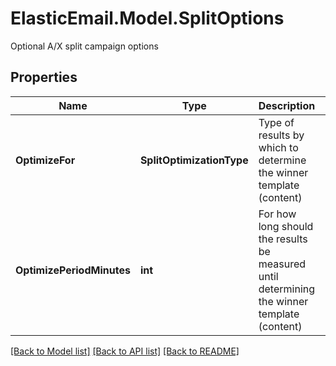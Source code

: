 # ElasticEmail.Model.SplitOptions
Optional A/X split campaign options

## Properties

Name | Type | Description | Notes
------------ | ------------- | ------------- | -------------
**OptimizeFor** | **SplitOptimizationType** | Type of results by which to determine the winner template (content) | [optional] 
**OptimizePeriodMinutes** | **int** | For how long should the results be measured until determining the winner template (content) | [optional] 

[[Back to Model list]](../README.md#documentation-for-models) [[Back to API list]](../README.md#documentation-for-api-endpoints) [[Back to README]](../README.md)

